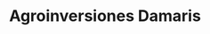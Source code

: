 ---
title: "Agroinversiones Damaris"
url: /ayacucho/agroinversiones-damaris/
shop: Landwirtschaftlich
---